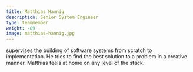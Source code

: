 ```yaml
---
title: Matthias Hannig
description: Senior System Engineer
type: teammember
weight: -89
image: matthias-hannig.jpg
---
```

supervises the building of software systems from scratch to implementation.
He tries to find the best solution to a problem in a creative manner.
Matthias feels at home on any level of the stack.
